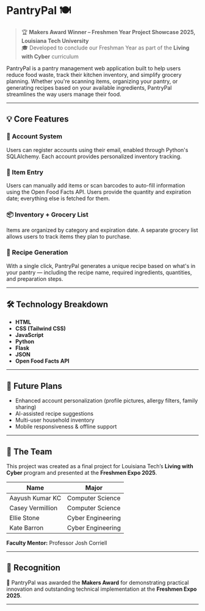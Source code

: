 # PantryPal 🍽️

> 🏆 **Makers Award Winner – Freshmen Year Project Showcase 2025, Louisiana Tech University**  
> 🎓 Developed to conclude our Freshman Year as part of the **Living with Cyber** curriculum

PantryPal is a pantry management web application built to help users reduce food waste, track their kitchen inventory, and simplify grocery planning. Whether you're scanning items, organizing your pantry, or generating recipes based on your available ingredients, PantryPal streamlines the way users manage their food.

---

## 💡 Core Features

### 🧾 Account System
Users can register accounts using their email, enabled through Python's SQLAlchemy. Each account provides personalized inventory tracking.

### 🍎 Item Entry
Users can manually add items or scan barcodes to auto-fill information using the Open Food Facts API. Users provide the quantity and expiration date; everything else is fetched for them.

### 📦 Inventory + Grocery List
Items are organized by category and expiration date. A separate grocery list allows users to track items they plan to purchase.

### 🍳 Recipe Generation
With a single click, PantryPal generates a unique recipe based on what's in your pantry — including the recipe name, required ingredients, quantities, and preparation steps.

---

## 🛠️ Technology Breakdown

- **HTML**
- **CSS (Tailwind CSS)**
- **JavaScript**
- **Python**
- **Flask**
- **JSON**
- **Open Food Facts API**

---

## 🧪 Future Plans

- Enhanced account personalization (profile pictures, allergy filters, family sharing)
- AI-assisted recipe suggestions
- Multi-user household inventory
- Mobile responsiveness & offline support

---

## 👥 The Team

This project was created as a final project for Louisiana Tech’s **Living with Cyber** program and presented at the **Freshmen Expo 2025**.

| Name                | Major                |
|---------------------|----------------------|
| Aayush Kumar KC     | Computer Science     |
| Casey Vermillion    | Computer Science     |
| Ellie Stone         | Cyber Engineering    |
| Kate Barron         | Cyber Engineering    |

**Faculty Mentor:** Professor Josh Corriell

---

## 🏅 Recognition

🥇 PantryPal was awarded the **Makers Award** for demonstrating practical innovation and outstanding technical implementation at the **Freshmen Expo 2025**.

---
